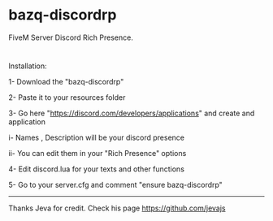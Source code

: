 # bazq-discordrp
FiveM Server Discord Rich Presence.
#

Installation:

1- Download the "bazq-discordrp"

2- Paste it to your resources folder

3- Go here "https://discord.com/developers/applications" and create and application

  i- Names , Description will be your discord presence
  
  ii- You can edit them in your "Rich Presence" options
  
4- Edit discord.lua for your texts and other functions

5- Go to your server.cfg and comment "ensure bazq-discordrp"
______________________________________________
Thanks Jeva for credit.
Check his page https://github.com/jevajs
